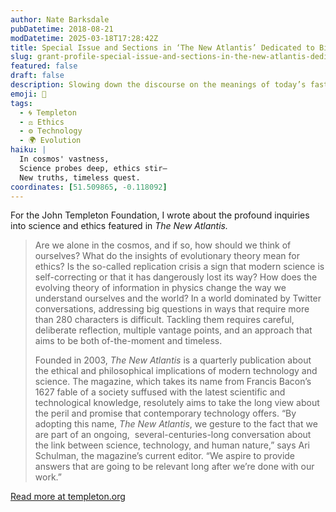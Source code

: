 ```yaml
---
author: Nate Barksdale
pubDatetime: 2018-08-21
modDatetime: 2025-03-18T17:28:42Z
title: Special Issue and Sections in ‘The New Atlantis’ Dedicated to Big Questions
slug: grant-profile-special-issue-and-sections-in-the-new-atlantis-dedicated-to-big-questions
featured: false
draft: false
description: Slowing down the discourse on the meanings of today’s fast-paced technological and scientific change.
emoji: 🔬
tags:
  - 🌀 Templeton
  - ⚖️ Ethics
  - ⚙️ Technology
  - 🌍 Evolution
haiku: |
  In cosmos' vastness,  
  Science probes deep, ethics stir—  
  New truths, timeless quest.
coordinates: [51.509865, -0.118092]
---
```


For the John Templeton Foundation, I wrote about the profound inquiries into science and ethics featured in _The New Atlantis._

> Are we alone in the cosmos, and if so, how should we think of ourselves? What do the insights of evolutionary theory mean for ethics? Is the so-called replication crisis a sign that modern science is self-correcting or that it has dangerously lost its way? How does the evolving theory of information in physics change the way we understand ourselves and the world? In a world dominated by Twitter conversations, addressing big questions in ways that require more than 280 characters is difficult. Tackling them requires careful, deliberate reflection, multiple vantage points, and an approach that aims to be both of-the-moment and timeless.
>
> Founded in 2003, *The New Atlantis* is a quarterly publication about the ethical and philosophical implications of modern technology and science. The magazine, which takes its name from Francis Bacon’s 1627 fable of a society suffused with the latest scientific and technological knowledge, resolutely aims to take the long view about the peril and promise that contemporary technology offers. “By adopting this name, *The New Atlantis*, we gesture to the fact that we are part of an ongoing,  several-centuries-long conversation about the link between science, technology, and human nature,” says Ari Schulman, the magazine’s current editor. “We aspire to provide answers that are going to be relevant long after we’re done with our work.”

[Read more at templeton.org](https://www.templeton.org/grant/special-issue-and-sections-in-the-new-atlantis-dedicated-to-big-questions)
